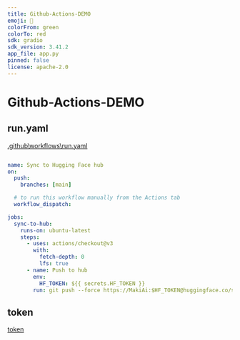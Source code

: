 ```yaml
---
title: Github-Actions-DEMO
emoji: 🌟
colorFrom: green
colorTo: red
sdk: gradio
sdk_version: 3.41.2
app_file: app.py
pinned: false
license: apache-2.0
---
```



# Github-Actions-DEMO

## run.yaml

[.github\workflows\run.yaml](.github\workflows\run.yaml)

```yaml

name: Sync to Hugging Face hub
on:
  push:
    branches: [main]

  # to run this workflow manually from the Actions tab
  workflow_dispatch:

jobs:
  sync-to-hub:
    runs-on: ubuntu-latest
    steps:
      - uses: actions/checkout@v3
        with:
          fetch-depth: 0
          lfs: true
      - name: Push to hub
        env:
          HF_TOKEN: ${{ secrets.HF_TOKEN }}
        run: git push --force https://MakiAi:$HF_TOKEN@huggingface.co/spaces/MakiAi/Github-Actions-DEMO main

```


## token

[token](image/token.png)